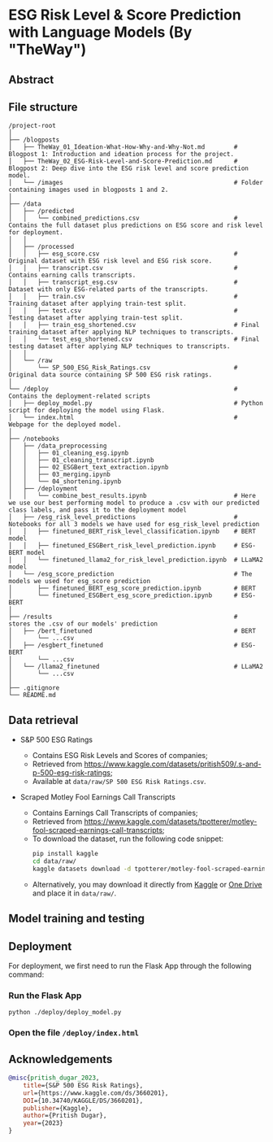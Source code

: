 # ESG Risk Level & Score Prediction with Language Models (By "TheWay")

## Abstract

## File structure 
```
/project-root
│
├── /blogposts
│   ├── TheWay_01_Ideation-What-How-Why-and-Why-Not.md        # Blogpost 1: Introduction and ideation process for the project.
│   ├── TheWay_02_ESG-Risk-Level-and-Score-Prediction.md      # Blogpost 2: Deep dive into the ESG risk level and score prediction model.
│   └── /images                                               # Folder containing images used in blogposts 1 and 2.
│
├── /data
│   ├── /predicted
│   │   └── combined_predictions.csv                          # Contains the full dataset plus predictions on ESG score and risk level for deployment.
│   │
│   ├── /processed
│   │   ├── esg_score.csv                                     # Original dataset with ESG risk level and ESG risk score.
│   │   ├── transcript.csv                                    # Contains earning calls transcripts.
│   │   ├── transcript_esg.csv                                # Dataset with only ESG-related parts of the transcripts.
│   │   ├── train.csv                                         # Training dataset after applying train-test split.
│   │   ├── test.csv                                          # Testing dataset after applying train-test split.
│   │   ├── train_esg_shortened.csv                           # Final training dataset after applying NLP techniques to transcripts.
│   │   └── test_esg_shortened.csv                            # Final testing dataset after applying NLP techniques to transcripts.
│   │
│   └── /raw
│       └── SP_500_ESG_Risk_Ratings.csv                       # Original data source containing SP 500 ESG risk ratings.
│
└── /deploy                                                   # Contains the deployment-related scripts 
│   ├── deploy_model.py                                       # Python script for deploying the model using Flask.
│   └── index.html                                            # Webpage for the deployed model.
│
├── /notebooks
│   ├── /data_preprocessing
│   │   ├── 01_cleaning_esg.ipynb                           
│   │   ├── 01_cleaning_transcript.ipynb
│   │   ├── 02_ESGBert_text_extraction.ipynb
│   │   ├── 03_merging.ipynb
│   │   └── 04_shortening.ipynb
│   ├── /deployment
│   │   └── combine_best_results.ipynb                        # Here we use our best performing model to produce a .csv with our predicted class labels, and pass it to the deployment model 
│   ├── /esg_risk_level_predictions                           # Notebooks for all 3 models we have used for esg_risk_level prediction 
│   │   ├── finetuned_BERT_risk_level_classification.ipynb    # BERT model 
│   │   ├── finetuned_ESGBert_risk_level_prediction.ipynb     # ESG-BERT model 
│   │   └── finetuned_llama2_for_risk_level_prediction.ipynb  # LLaMA2 model 
│   └── /esg_score_prediction                                 # The models we used for esg_score prediction 
│       ├── finetuned_BERT_esg_score_prediction.ipynb         # BERT
│       └── finetuned_ESGBert_esg_score_prediction.ipynb      # ESG-BERT 
│
├── /results                                                  #  stores the .csv of our models' prediction 
│   ├── /bert_finetuned                                       # BERT
│       └── ...csv 
│   ├── /esgbert_finetuned                                    # ESG-BERT
│       └── ...csv 
│   └── /llama2_finetuned                                     # LLaMA2
│       └── ...csv 
│
├── .gitignore
└── README.md
```
## Data retrieval

- S&P 500 ESG Ratings
    - Contains ESG Risk Levels and Scores of companies;
    - Retrieved from https://www.kaggle.com/datasets/pritish509/.s-and-p-500-esg-risk-ratings;
    - Available at `data/raw/SP 500 ESG Risk Ratings.csv`.

- Scraped Motley Fool Earnings Call Transcripts
    - Contains Earnings Call Transcripts of companies;
    - Retrieved from https://www.kaggle.com/datasets/tpotterer/motley-fool-scraped-earnings-call-transcripts;
    - To download the dataset, run the following code snippet:
        ```bash
        pip install kaggle
        cd data/raw/
        kaggle datasets download -d tpotterer/motley-fool-scraped-earnings-call-transcripts
        ```
    - Alternatively, you may download it directly from [Kaggle](https://www.kaggle.com/datasets/tpotterer/motley-fool-scraped-earnings-call-transcripts) or [One Drive](https://connecthkuhk-my.sharepoint.com/:u:/g/personal/kathy09_connect_hku_hk/Ec35IH7l5kJBtMUkAjbn4l4BIKstenmtn4_IyzE7Sw08Jw?e=XgfpP0) and place it in  `data/raw/`.

## Model training and testing

## Deployment
For deployment, we first need to run the Flask App through the following command: 

### Run the Flask App 
```python3 
python ./deploy/deploy_model.py 
```
### Open the file `/deploy/index.html` 

## Acknowledgements
```bibtex
@misc{pritish_dugar_2023,
	title={S&P 500 ESG Risk Ratings},
	url={https://www.kaggle.com/ds/3660201},
	DOI={10.34740/KAGGLE/DS/3660201},
	publisher={Kaggle},
	author={Pritish Dugar},
	year={2023}
}
```


